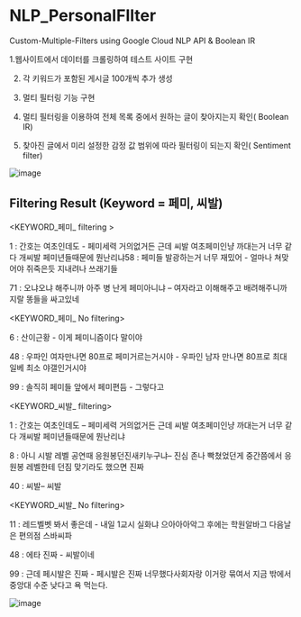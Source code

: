 # NLP_PersonalFIlter


 Custom-Multiple-Filters using Google Cloud NLP API & Boolean IR
 
 
1.웹사이트에서 데이터를 크롤링하여 테스트 사이트 구현

2. 각 키워드가 포함된 게시글 100개씩 추가 생성

3. 멀티 필터링 기능 구현

4. 멀티 필터링을 이용하여 전체 목록 중에서 원하는 글이 찾아지는지 확인( Boolean IR)

5. 찾아진 글에서 미리 설정한 감정 값 범위에 따라 필터링이 되는지 확인( Sentiment filter)


![image](https://user-images.githubusercontent.com/38004643/59550078-7d86be80-8fa1-11e9-9f62-086fa26465cb.png)


## Filtering Result (Keyword = 페미, 씨발)
 <KEYWORD_페미_ filtering >
 
1 :  간호는 여초인데도 - 페미세력 거의없거든 근데 씨발 여초페미인냥 까대는거 너무 같다  개씨발 페미년들때문에 뭔난리냐58 : 페미들 발광하는거 너무 재밌어 - 얼마나 쳐맞어야 쥐죽은듯 지내려나 쓰래기들

71 : 오냐오냐 해주니까 아주 병 난게 페미아니냐 – 여자라고 이해해주고 배려해주니까 지랄 똥들을 싸고있네


 <KEYWORD_페미_ No filtering>
 
6 :  산이근황 - 이게 페미니즘이다 말이야

48 : 우파인 여자만나면 80프로 페미거르는거시야 - 우파인 남자 만나면 80프로 최대일베 최소 야갤인거시야

99 : 솔직히 페미들 앞에서 페미편듬 - 그렇다고


 <KEYWORD_씨발_ filtering>
 
1 :  간호는 여초인데도 – 페미세력 거의없거든 근데 씨발 여초페미인냥 까대는거 너무 같다  개씨발 페미년들때문에 뭔난리냐

8 :  아니 시발 레벨 공연때 응원봉던진새키누구냐– 진심 존나 빡쳤었던게 중간쯤에서 응원봉 레벨한테 던짐  맞기라도 했으면 진짜

40 : 씨발– 씨발

 <KEYWORD_씨발_ No filtering>
 
11 : 레드벨벳 봐서 좋은데 - 내일 1교시 실화냐 으아아아악그 후에는 학원알바그 다음날은 편의점 스바씨파

48 : 에타 진짜 - 씨발이네 

99 : 근데 페시발은 진짜 - 페시발은 진짜 너무했다사회자랑 이거랑 묶여서 지금 밖에서 중앙대 수준 낮다고 욕 먹는다.

![image](https://user-images.githubusercontent.com/38004643/59550137-567cbc80-8fa2-11e9-900e-7fce21b96cf6.png)

